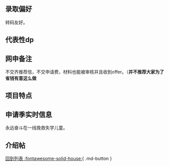 ## 录取偏好
转码友好。

## 代表性dp

## 网申备注
不交齐推荐信，不交申请费，材料也能被审核并且收到offer。（**并不推荐大家为了省钱有意这么做**

## 项目特点

## 申请季实时信息
永远奋斗在一线挽救失学儿童。

## 介绍帖

[回到列表 :fontawesome-solid-house:](选校梯度.md){ .md-button }
